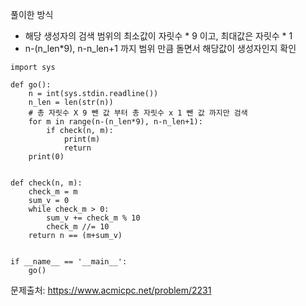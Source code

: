 풀이한 방식 
- 해당 생성자의 검색 범위의 최소값이 자릿수 * 9 이고, 최대값은 자릿수 * 1
- n-(n_len*9), n-n_len+1 까지 범위 만큼 돌면서 해당값이 생성자인지 확인 

```python3
import sys

def go():
    n = int(sys.stdin.readline())
    n_len = len(str(n))
    # 총 자릿수 X 9 뺀 값 부터 총 자릿수 x 1 뺀 값 까지만 검색
    for m in range(n-(n_len*9), n-n_len+1):
        if check(n, m):
            print(m)
            return
    print(0)


def check(n, m):
    check_m = m
    sum_v = 0
    while check_m > 0:
        sum_v += check_m % 10
        check_m //= 10
    return n == (m+sum_v)


if __name__ == '__main__':
    go()
```
문제출처: https://www.acmicpc.net/problem/2231
